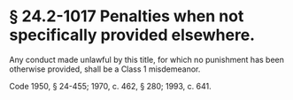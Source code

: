 # § 24.2-1017 Penalties when not specifically provided elsewhere.

<p>Any conduct made unlawful by this title, for which no punishment has been otherwise provided, shall be a Class 1 misdemeanor.</p><p>Code 1950, § 24-455; 1970, c. 462, § 280; 1993, c. 641.</p>